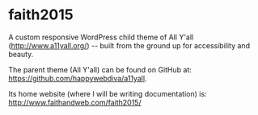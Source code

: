 faith2015
=======

A custom responsive WordPress child theme of All Y'all (http://www.a11yall.org/) -- built from the ground up for accessibility and beauty.

The parent theme (All Y'all) can be found on GitHub at:
https://github.com/happywebdiva/a11yall.

Its home website (where I will be writing documentation) is:
http://www.faithandweb.com/faith2015/